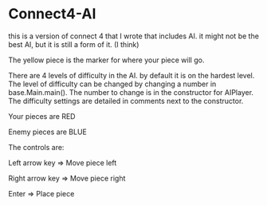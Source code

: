# Connect4-AI
this is a version of connect 4 that I wrote that includes AI. it might not be the best AI, but it is still a form of it. (I think)

The yellow piece is the marker for where your piece will go.

There are 4 levels of difficulty in the AI. by default it is on the hardest level.
The level of difficulty can be changed by changing a number in base.Main.main(). The number to change is in the constructor for AIPlayer.
The difficulty settings are detailed in comments next to the constructor.

Your pieces are RED

Enemy pieces are BLUE

The controls are: 

  Left arrow key => Move piece left

  Right arrow key => Move piece right

  Enter => Place piece
